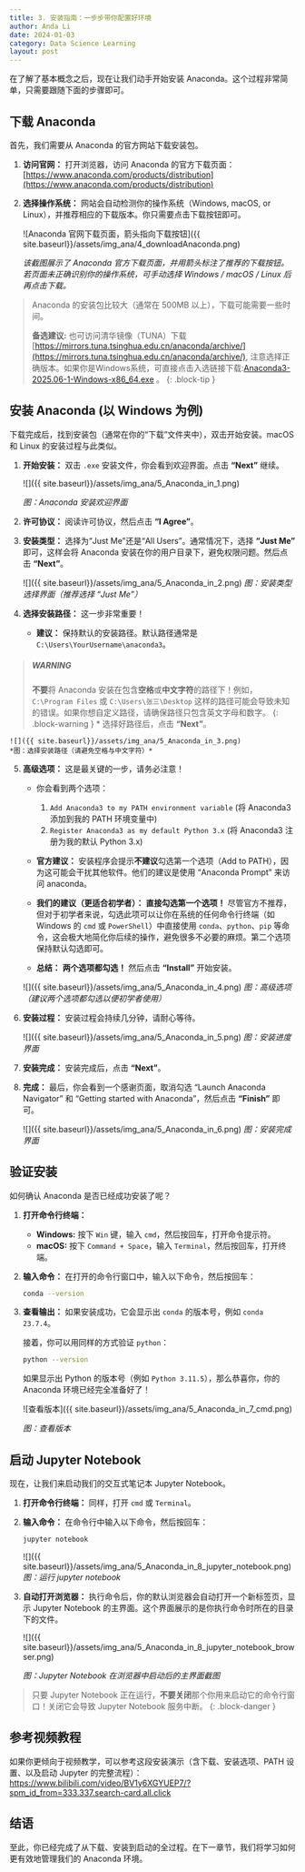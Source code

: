 ```yaml
---
title: 3. 安装指南：一步步带你配置好环境
author: Anda Li
date: 2024-01-03
category: Data Science Learning
layout: post
---
```


在了解了基本概念之后，现在让我们动手开始安装 Anaconda。这个过程非常简单，只需要跟随下面的步骤即可。

## 下载 Anaconda

首先，我们需要从 Anaconda 的官方网站下载安装包。 

1.  **访问官网：** 打开浏览器，访问 Anaconda 的官方下载页面：[https://www.anaconda.com/products/distribution](https://www.anaconda.com/products/distribution)
   
2.  **选择操作系统：** 网站会自动检测你的操作系统（Windows, macOS, or Linux），并推荐相应的下载版本。你只需要点击下载按钮即可。

    ![Anaconda 官网下载页面，箭头指向下载按钮]({{ site.baseurl}}/assets/img_ana/4_downloadAnaconda.png)
    
    *该截图展示了 Anaconda 官方下载页面，并用箭头标注了推荐的下载按钮。若页面未正确识别你的操作系统，可手动选择 Windows / macOS / Linux 后再点击下载。*

> Anaconda 的安装包比较大（通常在 500MB 以上），下载可能需要一些时间。
> 
> **备选建议:** 也可访问清华镜像（TUNA）下载 [https://mirrors.tuna.tsinghua.edu.cn/anaconda/archive/](https://mirrors.tuna.tsinghua.edu.cn/anaconda/archive/), 注意选择正确版本。如果你是Windows系统，可直接点击入选链接下载:[Anaconda3-2025.06-1-Windows-x86_64.exe](https://mirrors.tuna.tsinghua.edu.cn/anaconda/archive/Anaconda3-2025.06-1-Windows-x86_64.exe) 。
{: .block-tip }

## 安装 Anaconda (以 Windows 为例)

下载完成后，找到安装包（通常在你的“下载”文件夹中），双击开始安装。macOS 和 Linux 的安装过程与此类似。

1.  **开始安装：** 双击 `.exe` 安装文件，你会看到欢迎界面。点击 **“Next”** 继续。

    ![]({{ site.baseurl}}/assets/img_ana/5_Anaconda_in_1.png)

    *图：Anaconda 安装欢迎界面*

2.  **许可协议：** 阅读许可协议，然后点击 **“I Agree”**。

3.  **安装类型：** 选择为“Just Me”还是“All Users”。通常情况下，选择 **“Just Me”** 即可，这样会将 Anaconda 安装在你的用户目录下，避免权限问题。然后点击 **“Next”**。

    ![]({{ site.baseurl}}/assets/img_ana/5_Anaconda_in_2.png)
    *图：安装类型选择界面（推荐选择 “Just Me”）*

4.  **选择安装路径：** 这一步非常重要！

    *   **建议：** 保持默认的安装路径。默认路径通常是 `C:\Users\YourUsername\anaconda3`。
> ##### WARNING
>
> **不要**将 Anaconda 安装在包含**空格**或**中文字符**的路径下！例如，`C:\Program Files` 或 `C:\Users\张三\Desktop` 这样的路径可能会导致未知的错误。如果你想自定义路径，请确保路径只包含英文字母和数字。
{: .block-warning }
    *   选择好路径后，点击 **“Next”**。

    ![]({{ site.baseurl}}/assets/img_ana/5_Anaconda_in_3.png)
    *图：选择安装路径（请避免空格与中文字符）*

5.  **高级选项：** 这是最关键的一步，请务必注意！

    *   你会看到两个选项：
        1.  `Add Anaconda3 to my PATH environment variable` (将 Anaconda3 添加到我的 PATH 环境变量中)
        2.  `Register Anaconda3 as my default Python 3.x` (将 Anaconda3 注册为我的默认 Python 3.x)

    *   **官方建议：** 安装程序会提示**不建议**勾选第一个选项（Add to PATH），因为这可能会干扰其他软件。他们的建议是使用 “Anaconda Prompt” 来访问 anaconda。
    *   **我们的建议（更适合初学者）：** **直接勾选第一个选项！** 尽管官方不推荐，但对于初学者来说，勾选此项可以让你在系统的任何命令行终端（如 Windows 的 `cmd` 或 `PowerShell`）中直接使用 `conda`、`python`、`pip` 等命令，这会极大地简化你后续的操作，避免很多不必要的麻烦。第二个选项保持默认勾选即可。
    *   **总结：** **两个选项都勾选！** 然后点击 **“Install”** 开始安装。

    ![]({{ site.baseurl}}/assets/img_ana/5_Anaconda_in_4.png)
    *图：高级选项（建议两个选项都勾选以便初学者使用）*

6.  **安装过程：** 安装过程会持续几分钟，请耐心等待。

    ![]({{ site.baseurl}}/assets/img_ana/5_Anaconda_in_5.png)
    *图：安装进度界面*

7.  **安装完成：** 安装完成后，点击 **“Next”**。

8.  **完成：** 最后，你会看到一个感谢页面，取消勾选 “Launch Anaconda Navigator” 和 “Getting started with Anaconda”，然后点击 **“Finish”** 即可。

    ![]({{ site.baseurl}}/assets/img_ana/5_Anaconda_in_6.png)
    *图：安装完成界面*

## 验证安装

如何确认 Anaconda 是否已经成功安装了呢？

1.  **打开命令行终端：**
    *   **Windows:** 按下 `Win` 键，输入 `cmd`，然后按回车，打开命令提示符。
    *   **macOS:** 按下 `Command + Space`，输入 `Terminal`，然后按回车，打开终端。

2.  **输入命令：** 在打开的命令行窗口中，输入以下命令，然后按回车：

    ```bash
    conda --version
    ```

3.  **查看输出：** 如果安装成功，它会显示出 `conda` 的版本号，例如 `conda 23.7.4`。   

    接着，你可以用同样的方式验证 `python`：

    ```bash
    python --version
    ```

    如果显示出 Python 的版本号（例如 `Python 3.11.5`），那么恭喜你，你的 Anaconda 环境已经完全准备好了！

    ![查看版本]({{ site.baseurl}}/assets/img_ana/5_Anaconda_in_7_cmd.png)

    *图：查看版本*

## 启动 Jupyter Notebook

现在，让我们来启动我们的交互式笔记本 Jupyter Notebook。

1.  **打开命令行终端：** 同样，打开 `cmd` 或 `Terminal`。

2.  **输入命令：** 在命令行中输入以下命令，然后按回车：

    ```bash
    jupyter notebook
    ```
    ![]({{ site.baseurl}}/assets/img_ana/5_Anaconda_in_8_jupyter_notebook.png)
    *图：运行 jupyter notebook*


3.  **自动打开浏览器：** 执行命令后，你的默认浏览器会自动打开一个新标签页，显示 Jupyter Notebook 的主界面。这个界面展示的是你执行命令时所在的目录下的文件。
   
    ![]({{ site.baseurl}}/assets/img_ana/5_Anaconda_in_8_jupyter_notebook_browser.png)

    *图：Jupyter Notebook 在浏览器中启动后的主界面截图*


> 只要 Jupyter Notebook 正在运行，**不要关闭**那个你用来启动它的命令行窗口！关闭它会导致 Jupyter Notebook 服务中断。
{: .block-danger }

## 参考视频教程

如果你更倾向于视频教学，可以参考这段安装演示（含下载、安装选项、PATH 设置、以及启动 Jupyter 的完整流程）：
https://www.bilibili.com/video/BV1y6XGYUEP7/?spm_id_from=333.337.search-card.all.click


## 结语
至此，你已经完成了从下载、安装到启动的全过程。在下一章节，我们将学习如何更有效地管理我们的 Anaconda 环境。